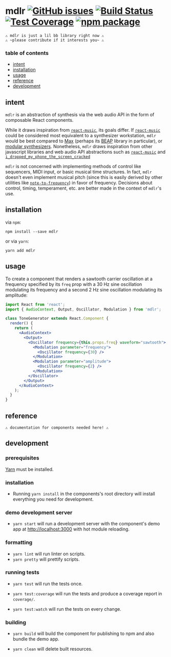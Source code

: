 # mdlr [![GitHub issues][issues-badge]][issues] [![Build Status][build-badge]][build] [![Test Coverage][coverage-badge]][coverage] [![npm package][npm-badge]][npm]

```
⚠️ mdlr is just a lil bb library right now ⚠️
⚠️ ~please contribute if it interests you~ ⚠️
```

### table of contents

- [intent](#intent)
- [installation](#installation)
- [usage](#usage)
- [reference](#reference)
- [development](#development)

## intent

`mdlr` is an abstraction of synthesis via the web audio API in the form of composable React components.

While it draws inspiration from [`react-music`](https://github.com/formidablelabs/react-music), its goals differ. If [`react-music`](https://github.com/formidablelabs/react-music) could be considered most equivalent to a synthesizer workstation, `mdlr` would be best compared to [Max](https://cycling74.com/products/max/) (perhaps its [BEAP](https://cycling74.com/2013/06/19/beap-analog-model-curriculum-outline/) library in particular), or [modular synthesizers](https://en.wikipedia.org/wiki/Modular_synthesizer). Nonetheless, `mdlr` draws inspiration from other javascript libraries and web audio API abstractions such as [`react-music`](https://github.com/formidablelabs/react-music) and [`i_dropped_my_phone_the_screen_cracked`](https://github.com/billorcutt/i_dropped_my_phone_the_screen_cracked)

`mdlr` is not concerned with implementing methods of control like sequencers, MIDI input, or basic musical time structures. In fact, `mdlr` doesn't even implement musical pitch (since this is easily derived by other utilities like [`note-to-frequency`](https://www.npmjs.com/package/note-to-frequency)) in favor of frequency. Decisions about control, timing, temperament, etc. are better made in the context of `mdlr`'s use.

## installation

via `npm`:
```
npm install --save mdlr
```

or via `yarn`:

```
yarn add mdlr
```

## usage

To create a component that renders a sawtooth carrier oscillation at a frequency specified by its `freq` prop with a 30 Hz sine oscillation modulating its frequency and a second 2 Hz sine oscillation modulating its amplitude:
```jsx
import React from 'react';
import { AudioContext, Output, Oscillator, Modulation } from 'mdlr';

class ToneGenerator extends React.Component {
  render() {
    return (
      <AudioContext>
        <Output>
          <Oscillator frequency={this.props.freq} waveform="sawtooth">
            <Modulation parameter="frequency">
              <Oscillator frequency={30} />
            </Modulation>
            <Modulation parameter="amplitude">
              <Oscillator frequency={2} />
            </Modulation>
          </Oscillator>
        </Output>
      </AudioContext>
    );
  }
}
```

## reference

```
⚠️ documentation for components needed here! ⚠️
```

## development

### prerequisites

[Yarn](https://yarnpkg.com) must be installed.

### installation

- Running `yarn install` in the components's root directory will install everything you need for development.

### demo development server

- `yarn start` will run a development server with the component's demo app at [http://localhost:3000](http://localhost:3000) with hot module reloading.

### formatting

- `yarn lint` will run linter on scripts.
- `yarn pretty` will prettify scripts.

### running tests

- `yarn test` will run the tests once.

- `yarn test:coverage` will run the tests and produce a coverage report in `coverage/`.

- `yarn test:watch` will run the tests on every change.

### building

- `yarn build` will build the component for publishing to npm and also bundle the demo app.

- `yarn clean` will delete built resources.

[build-badge]: https://img.shields.io/circleci/project/github/kedromelon/mdlr/master.svg?style=flat
[build]: https://circleci.com/gh/kedromelon/mdlr

[coverage-badge]: https://img.shields.io/codecov/c/github/kedromelon/mdlr.svg?style=flat
[coverage]: https://codecov.io/gh/kedromelon/mdlr

[npm-badge]: https://img.shields.io/npm/v/mdlr.svg?style=flat
[npm]: https://www.npmjs.org/package/mdlr

[issues-badge]: https://img.shields.io/github/issues/kedromelon/mdlr.svg?style=flat
[issues]: https://github.com/kedromelon/mdlr/issues
